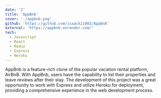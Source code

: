 ```yaml
---
date: '2'
title: 'AppBnb'
cover: './appbnb.png'
github: 'https://github.com/isaacki1003/AppBnB'
external: 'https://appbnb.onrender.com/'
tech:
  - Javascript
  - React
  - Redux
  - Express
  - Heroku
---
```


AppBnb is a feature-rich clone of the popular vacation rental platform, AirBnB. With AppBnb, users have the capability to list their properties and leave reviews after their stay. The development of this project was a great opportunity to work with Express and utilize Heroku for deployment, providing a comprehensive experience in the web development process.
